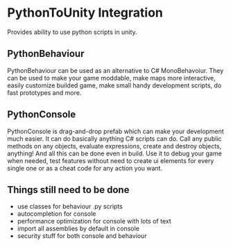 # PythonToUnity Integration

Provides ability to use python scripts in unity. 

## PythonBehaviour
PythonBehaviour can be used as an alternative to C# MonoBehavoiur. They can be used to make your game moddable, make maps more interactive, easily customize builded game, make small handy development scripts, do fast prototypes and more.

## PythonConsole
PythonConsole is drag-and-drop prefab which can make your development much easier. It can do basically anything C# scripts can do. Call any public methods on any objects, evaluate expressions, create and destroy objects, anything! And all this can be done even in build.
Use it to debug your game when needed, test features without need to create ui elements for every single one or as a cheat code for any action you want.

## Things still need to be done
- use classes for behaviour .py scripts
- autocompletion for console
- performance optimization for console with lots of text
- import all assemblies by default in console
- security stuff for both console and behaviour
